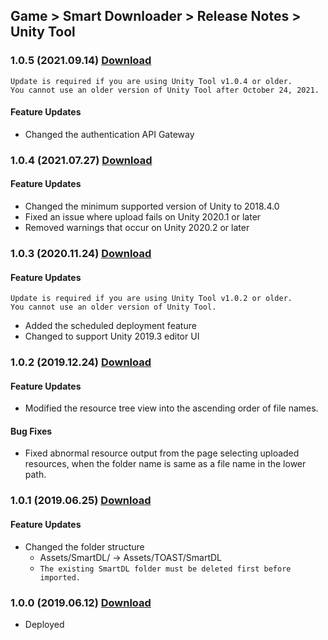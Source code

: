 ## Game > Smart Downloader > Release Notes > Unity Tool

### 1.0.5 (2021.09.14) [Download](https://static.toastoven.net/toastcloud/sdk_download/Smart%20Downloader/SUT/v1.0.5/SmartDownloaderUnityTool.zip)

```
Update is required if you are using Unity Tool v1.0.4 or older.
You cannot use an older version of Unity Tool after October 24, 2021.
```

#### Feature Updates

* Changed the authentication API Gateway


### 1.0.4 (2021.07.27) [Download](https://static.toastoven.net/toastcloud/sdk_download/Smart%20Downloader/SUT/v1.0.4/SmartDownloaderUnityTool.zip)

#### Feature Updates

* Changed the minimum supported version of Unity to 2018.4.0
* Fixed an issue where upload fails on Unity 2020.1 or later
* Removed warnings that occur on Unity 2020.2 or later


### 1.0.3 (2020.11.24) [Download](https://static.toastoven.net/toastcloud/sdk_download/Smart%20Downloader/SUT/v1.0.3/SmartDownloaderUnityTool.zip)

#### Feature Updates
```
Update is required if you are using Unity Tool v1.0.2 or older.
You cannot use an older version of Unity Tool.
```

* Added the scheduled deployment feature
* Changed to support Unity 2019.3 editor UI


### 1.0.2 (2019.12.24) [Download](https://static.toastoven.net/toastcloud/sdk_download/Smart%20Downloader/SUT/v1.0.2/SmartDownloaderUnityTool.zip)

#### Feature Updates
* Modified the resource tree view into the ascending order of file names. 

#### Bug Fixes
* Fixed abnormal resource output from the page selecting uploaded resources, when the folder name is same as a file name in the lower path. 


### 1.0.1 (2019.06.25) [Download](https://static.toastoven.net/toastcloud/sdk_download/Smart%20Downloader/SUT/v1.0.1/SmartDownloaderUnityTool.zip)

#### Feature Updates
* Changed the folder structure
    * Assets/SmartDL/ → Assets/TOAST/SmartDL
    * `The existing SmartDL folder must be deleted first before imported.`


### 1.0.0 (2019.06.12) [Download](https://static.toastoven.net/toastcloud/sdk_download/Smart%20Downloader/SUT/v1.0.0/SmartDownloaderUnityTool.zip)


* Deployed

